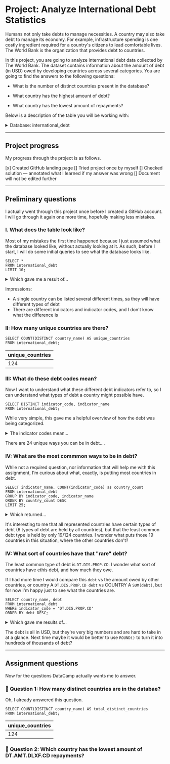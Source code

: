 # Project: Analyze International Debt Statistics

Humans not only take debts to manage necessities. A country may also take debt to manage its economy. For example, infrastructure spending is one costly ingredient required for a country's citizens to lead comfortable lives. The World Bank is the organization that provides debt to countries.

In this project, you are going to analyze international debt data collected by The World Bank. The dataset contains information about the amount of debt (in USD) owed by developing countries across several categories. You are going to find the answers to the following questions:

* What is the number of distinct countries present in the database?

* What country has the highest amount of debt?

* What country has the lowest amount of repayments?

Below is a description of the table you will be working with:

<details>
<summary> Database: international_debt </summary>

| Column | Definition | Data Type |
|-|-|-|
|country_name|Name of the country|`varchar`|
|country_code|Code representing the country|`varchar`|
|indicator_name|Description of the debt indicator|`varchar`|
|indicator_code|Code representing the debt indicator|`varchar`|
|debt|Value of the debt indicator for the given country (in current US dollars)|`float`|

</details>

---

## Project progress

My progress through the project is as follows.

[x] Created GitHub landing page
[] Tried project once by myself
[] Checked solution — annotated what I learned if my answer was wrong
[] Document will not be edited further

---

## Preliminary questions

I actually went through this project once before I created a GitHub account. I will go through it again one more time, hopefully making less mistakes.


### I. What does the table look like?

Most of my mistakes the first time happened because I just assumed what the database looked like, without actually looking at it. As such, before I start, I will do some initial queries to see what the database looks like. 

```
SELECT *
FROM international_debt
LIMIT 10;
```

<details>
  <summary>Which gave me a result of...</summary>

| country_name | country_code | indicator_name                                                   | indicator_code   | debt        |
|--------------|--------------|------------------------------------------------------------------|------------------|-------------|
| Afghanistan  | AFG          | Disbursements on external debt, long-term (DIS, current US$)     | DT.DIS.DLXF.CD   | 72894453.7  |
| Afghanistan  | AFG          | Interest payments on external debt, long-term (INT, current US$) | DT.INT.DLXF.CD   | 53239440.1  |
| Afghanistan  | AFG          | PPG, bilateral (AMT, current US$)                                | DT.AMT.BLAT.CD   | 61739336.9  |
| Afghanistan  | AFG          | PPG, bilateral (DIS, current US$)                                | DT.DIS.BLAT.CD   | 49114729.4  |
| Afghanistan  | AFG          | PPG, bilateral (INT, current US$)                                | DT.INT.BLAT.CD   | 39903620.1  |
| Afghanistan  | AFG          | PPG, multilateral (AMT, current US$)                             | DT.AMT.MLAT.CD   | 39107845    |
| Afghanistan  | AFG          | PPG, multilateral (DIS, current US$)                             | DT.DIS.MLAT.CD   | 23779724.3  |
| Afghanistan  | AFG          | PPG, multilateral (INT, current US$)                             | DT.INT.MLAT.CD   | 13335820    |
| Afghanistan  | AFG          | PPG, official creditors (AMT, current US$)                       | DT.AMT.OFFT.CD   | 100847181.9 |
| Afghanistan  | AFG          | PPG, official creditors (DIS, current US$)                       | DT.DIS.OFFT.CD   | 72894453.7  |

</details>

Impressions:
* A single country can be listed several different times, sa they will have different types of debt
* There are different indicators and indicator codes, and I don't know what the difference is

### II: How many unique countries are there?

```
SELECT COUNT(DISTINCT country_name) AS unique_countries
FROM international_debt;
```

|unique_countries|
|------|
| 124 |

### III: What do these debt codes mean?

Now I want to understand what these different debt indicators refer to, so I can understand what types of debt a country might possible have.



```
SELECT DISTINCT indicator_code, indicator_name
FROM international_debt;
```

While very simple, this gave me a helpful overview of how the debt was being categorized.

<details>
  <summary>The indicator codes mean...</summary>

| #  | indicator_code   | indicator_name                                                               |
|----|------------------|------------------------------------------------------------------------------|
| 0  | DT.INT.PRVT.CD   | PPG, private creditors (INT, current US$)                                    |
| 1  | DT.AMT.OFFT.CD   | PPG, official creditors (AMT, current US$)                                   |
| 2  | DT.INT.DLXF.CD   | Interest payments on external debt, long-term (INT, current US$)             |
| 3  | DT.INT.DPNG.CD   | Interest payments on external debt, private nonguaranteed (PNG) (INT, current US$) |
| 4  | DT.DIS.PCBK.CD   | PPG, commercial banks (DIS, current US$)                                     |
| 5  | DT.AMT.PBND.CD   | PPG, bonds (AMT, current US$)                                                |
| 6  | DT.DIS.MLAT.CD   | PPG, multilateral (DIS, current US$)                                         |
| 7  | DT.DIS.PRVT.CD   | PPG, private creditors (DIS, current US$)                                    |
| 8  | DT.INT.MLAT.CD   | PPG, multilateral (INT, current US$)                                         |
| 9  | DT.INT.PBND.CD   | PPG, bonds (INT, current US$)                                                |
| 10 | DT.INT.PROP.CD   | PPG, other private creditors (INT, current US$)                              |
| 11 | DT.DIS.OFFT.CD   | PPG, official creditors (DIS, current US$)                                   |
| 12 | DT.AMT.MLAT.CD   | PPG, multilateral (AMT, current US$)                                         |
| 13 | DT.INT.OFFT.CD   | PPG, official creditors (INT, current US$)                                   |
| 14 | DT.DIS.PROP.CD   | PPG, other private creditors (DIS, current US$)                              |
| 15 | DT.AMT.PCBK.CD   | PPG, commercial banks (AMT, current US$)                                     |
| 16 | DT.DIS.BLAT.CD   | PPG, bilateral (DIS, current US$)                                            |
| 17 | DT.AMT.DLXF.CD   | Principal repayments on external debt, long-term (AMT, current US$)          |
| 18 | DT.AMT.PROP.CD   | PPG, other private creditors (AMT, current US$)                              |
| 19 | DT.AMT.PRVT.CD   | PPG, private creditors (AMT, current US$)                                    |
| 20 | DT.AMT.BLAT.CD   | PPG, bilateral (AMT, current US$)                                            |
| 21 | DT.INT.PCBK.CD   | PPG, commercial banks (INT, current US$)                                     |
| 22 | DT.INT.BLAT.CD   | PPG, bilateral (INT, current US$)                                            |
| 23 | DT.DIS.DLXF.CD   | Disbursements on external debt, long-term (DIS, current US$)                 |
| 24 | DT.AMT.DPNG.CD   | Principal repayments on external debt, private nonguaranteed (PNG) (AMT, current US$) |


</details>

There are 24 unique ways you can be in debt....

### IV: What are the most commmon ways to be in debt?

While not a required question, nor information that will help me with this assignment, I'm curious about what, exactly, is putting most countries in debt.

```
SELECT indicator_name, COUNT(indicator_code) as country_count
FROM international_debt
GROUP BY indicator_code, indicator_name
ORDER BY country_count DESC
LIMIT 25;
```
<details>
  <summary>Which returned...</summary>

| #  | indicator_name                                                                     | country_count |
|----|------------------------------------------------------------------------------------|---------------|
| 0  | PPG, multilateral (AMT, current US$)                                               | 124           |
| 1  | PPG, multilateral (INT, current US$)                                               | 124           |
| 2  | PPG, official creditors (INT, current US$)                                         | 124           |
| 3  | Principal repayments on external debt, long-term (AMT, current US$)                | 124           |
| 4  | PPG, official creditors (AMT, current US$)                                         | 124           |
| 5  | Interest payments on external debt, long-term (INT, current US$)                   | 124           |
| 6  | Disbursements on external debt, long-term (DIS, current US$)                       | 123           |
| 7  | PPG, official creditors (DIS, current US$)                                         | 122           |
| 8  | PPG, bilateral (INT, current US$)                                                  | 122           |
| 9  | PPG, bilateral (AMT, current US$)                                                  | 122           |
| 10 | PPG, multilateral (DIS, current US$)                                               | 120           |
| 11 | PPG, bilateral (DIS, current US$)                                                  | 113           |
| 12 | PPG, private creditors (INT, current US$)                                          | 98            |
| 13 | PPG, private creditors (AMT, current US$)                                          | 98            |
| 14 | PPG, commercial banks (INT, current US$)                                           | 84            |
| 15 | PPG, commercial banks (AMT, current US$)                                           | 84            |
| 16 | Interest payments on external debt, private nonguaranteed (PNG) (INT, current US$) | 79            |
| 17 | Principal repayments on external debt, private nonguaranteed (PNG) (AMT, current US$) | 79         |
| 18 | PPG, bonds (AMT, current US$)                                                      | 69            |
| 19 | PPG, bonds (INT, current US$)                                                      | 69            |
| 20 | PPG, other private creditors (INT, current US$)                                    | 54            |
| 21 | PPG, other private creditors (AMT, current US$)                                    | 54            |
| 22 | PPG, private creditors (DIS, current US$)                                          | 53            |
| 23 | PPG, commercial banks (DIS, current US$)                                           | 51            |
| 24 | PPG, other private creditors (DIS, current US$)                                    | 19            |

</details>

It's interesting to me that all represented countries have certain types of debt (6 types of debt are held by all countries), but that the least common debt type is held by only 19/124 countries. I wonder what puts those 19 countries in this situation, where the other countries don't?

### IV: What sort of countries have that "rare" debt?

The least common type of debt is `DT.DIS.PROP.CD`. I wonder what sort of countries have ethis debt, and how much they owe. 

If I had more time I would compare this `debt` vs the amount owed by other countries, or country A `DT.DIS.PROP.CD debt` vs COUNTRY A `SUM(debt)`, but for now I'm happy just to see what the countries are.

```
SELECT country_name, debt
FROM international_debt
WHERE indicator_code = 'DT.DIS.PROP.CD'
ORDER BY debt DESC;
```

<details>
  <summary>Which gave me results of...</summary>

| #  | country_name                                 | debt_to_prvt_creditors |
|----|----------------------------------------------|------------------------|
| 0  | China                                       | 334012200.7            |
| 1  | IDA only                                    | 268947911.6            |
| 2  | Least developed countries: UN classification | 264891046.5            |
| 3  | Indonesia                                   | 218075500              |
| 4  | Senegal                                     | 164594258.6            |
| 5  | Ethiopia                                    | 67279151.1             |
| 6  | Serbia                                      | 60674621               |
| 7  | Cameroon                                    | 49913900               |
| 8  | Philippines                                 | 41023369.9             |
| 9  | Belarus                                     | 18397222.2             |
| 10 | Zambia                                      | 14982857.1             |
| 11 | Lao PDR                                     | 13000000               |
| 12 | Dominican Republic                          | 9948901.1              |
| 13 | Madagascar                                  | 5034779.7              |
| 14 | Nicaragua                                   | 3741480                |
| 15 | Lebanon                                     | 3561921                |
| 16 | Albania                                     | 2279989.2              |
| 17 | Tunisia                                     | 893558.5               |
| 18 | Ghana                                       | 315385.1               |

</details>

The debt is all in USD, but they're very big numbers and are hard to take in at a glance. Next time maybe it would be better to use `ROUND()` to turn it into hundreds of thousands of debt?



---
## Assignment questions

Now for the questions DataCamp actually wants me to answer.

### 🎯 Question 1: How many distinct countries are in the databae?

Oh, I already answered this question. 


```
SELECT COUNT(DISTINCT country_name) AS total_distinct_countries 
FROM international_debt;
```

|unique_countries|
|------|
| 124 |

### 🎯 Question 2: Which country has the lowest amount of DT.AMT.DLXF.CD repayments?

